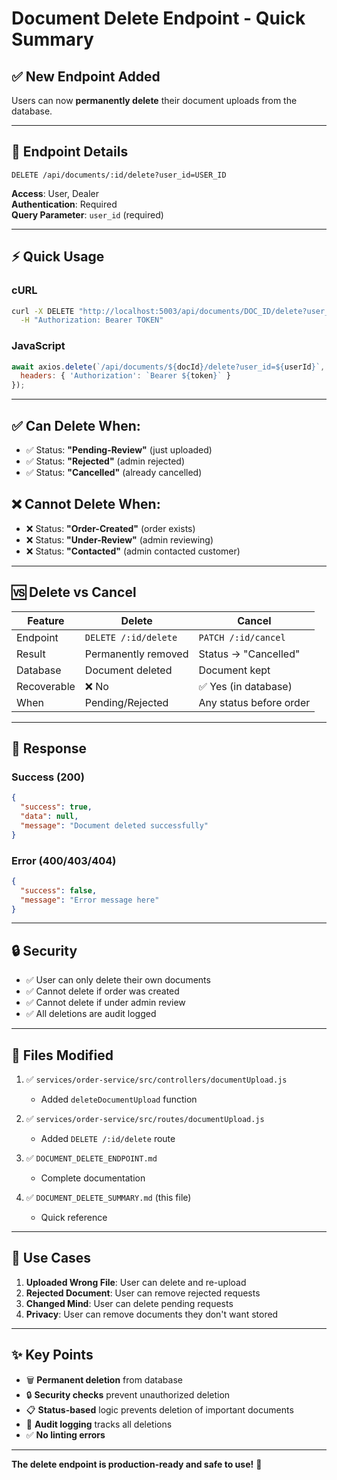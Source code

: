 # Document Delete Endpoint - Quick Summary

## ✅ New Endpoint Added

Users can now **permanently delete** their document uploads from the database.

---

## 🔌 Endpoint Details

```
DELETE /api/documents/:id/delete?user_id=USER_ID
```

**Access**: User, Dealer  
**Authentication**: Required  
**Query Parameter**: `user_id` (required)

---

## ⚡ Quick Usage

### cURL
```bash
curl -X DELETE "http://localhost:5003/api/documents/DOC_ID/delete?user_id=USER_ID" \
  -H "Authorization: Bearer TOKEN"
```

### JavaScript
```javascript
await axios.delete(`/api/documents/${docId}/delete?user_id=${userId}`, {
  headers: { 'Authorization': `Bearer ${token}` }
});
```

---

## ✅ Can Delete When:
- ✅ Status: **"Pending-Review"** (just uploaded)
- ✅ Status: **"Rejected"** (admin rejected)
- ✅ Status: **"Cancelled"** (already cancelled)

## ❌ Cannot Delete When:
- ❌ Status: **"Order-Created"** (order exists)
- ❌ Status: **"Under-Review"** (admin reviewing)
- ❌ Status: **"Contacted"** (admin contacted customer)

---

## 🆚 Delete vs Cancel

| Feature | **Delete** | **Cancel** |
|---------|------------|------------|
| Endpoint | `DELETE /:id/delete` | `PATCH /:id/cancel` |
| Result | Permanently removed | Status → "Cancelled" |
| Database | Document deleted | Document kept |
| Recoverable | ❌ No | ✅ Yes (in database) |
| When | Pending/Rejected | Any status before order |

---

## 📝 Response

### Success (200)
```json
{
  "success": true,
  "data": null,
  "message": "Document deleted successfully"
}
```

### Error (400/403/404)
```json
{
  "success": false,
  "message": "Error message here"
}
```

---

## 🔒 Security

- ✅ User can only delete their own documents
- ✅ Cannot delete if order was created
- ✅ Cannot delete if under admin review
- ✅ All deletions are audit logged

---

## 📁 Files Modified

1. ✅ `services/order-service/src/controllers/documentUpload.js`
   - Added `deleteDocumentUpload` function

2. ✅ `services/order-service/src/routes/documentUpload.js`
   - Added `DELETE /:id/delete` route

3. ✅ `DOCUMENT_DELETE_ENDPOINT.md`
   - Complete documentation

4. ✅ `DOCUMENT_DELETE_SUMMARY.md` (this file)
   - Quick reference

---

## 🎯 Use Cases

1. **Uploaded Wrong File**: User can delete and re-upload
2. **Rejected Document**: User can remove rejected requests
3. **Changed Mind**: User can delete pending requests
4. **Privacy**: User can remove documents they don't want stored

---

## ✨ Key Points

- 🗑️ **Permanent deletion** from database
- 🔒 **Security checks** prevent unauthorized deletion
- 📋 **Status-based** logic prevents deletion of important documents
- 📝 **Audit logging** tracks all deletions
- ✅ **No linting errors**

---

**The delete endpoint is production-ready and safe to use!** 🚀
